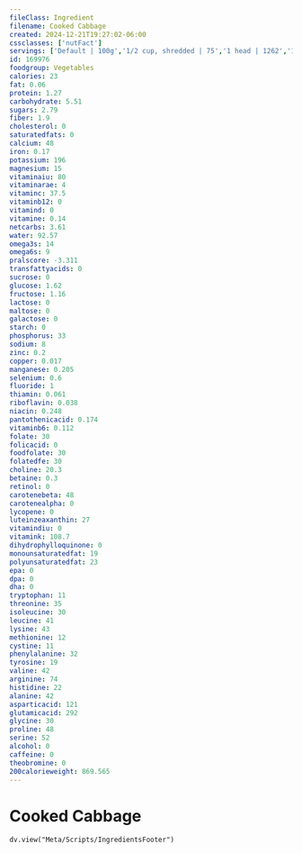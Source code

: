 ```yaml
---
fileClass: Ingredient
filename: Cooked Cabbage
created: 2024-12-21T19:27:02-06:00
cssclasses: ['nutFact']
servings: ['Default | 100g','1/2 cup, shredded | 75','1 head | 1262','1 cup | 150']
id: 169976
foodgroup: Vegetables
calories: 23
fat: 0.06
protein: 1.27
carbohydrate: 5.51
sugars: 2.79
fiber: 1.9
cholesterol: 0
saturatedfats: 0
calcium: 48
iron: 0.17
potassium: 196
magnesium: 15
vitaminaiu: 80
vitaminarae: 4
vitaminc: 37.5
vitaminb12: 0
vitamind: 0
vitamine: 0.14
netcarbs: 3.61
water: 92.57
omega3s: 14
omega6s: 9
pralscore: -3.311
transfattyacids: 0
sucrose: 0
glucose: 1.62
fructose: 1.16
lactose: 0
maltose: 0
galactose: 0
starch: 0
phosphorus: 33
sodium: 8
zinc: 0.2
copper: 0.017
manganese: 0.205
selenium: 0.6
fluoride: 1
thiamin: 0.061
riboflavin: 0.038
niacin: 0.248
pantothenicacid: 0.174
vitaminb6: 0.112
folate: 30
folicacid: 0
foodfolate: 30
folatedfe: 30
choline: 20.3
betaine: 0.3
retinol: 0
carotenebeta: 48
carotenealpha: 0
lycopene: 0
luteinzeaxanthin: 27
vitamindiu: 0
vitamink: 108.7
dihydrophylloquinone: 0
monounsaturatedfat: 19
polyunsaturatedfat: 23
epa: 0
dpa: 0
dha: 0
tryptophan: 11
threonine: 35
isoleucine: 30
leucine: 41
lysine: 43
methionine: 12
cystine: 11
phenylalanine: 32
tyrosine: 19
valine: 42
arginine: 74
histidine: 22
alanine: 42
asparticacid: 121
glutamicacid: 292
glycine: 30
proline: 48
serine: 52
alcohol: 0
caffeine: 0
theobromine: 0
200calorieweight: 869.565
---
```


# Cooked Cabbage

```dataviewjs
dv.view("Meta/Scripts/IngredientsFooter")
```